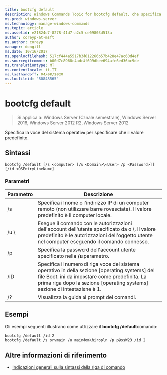 ```yaml
---
title: bootcfg default
description: Windows Commands Topic for bootcfg default, che specifica la voce del sistema operativo da designare come impostazione predefinita.
ms.prod: windows-server
ms.technology: manage-windows-commands
ms.topic: article
ms.assetid: e21824d7-8278-41d7-a2c5-ce09803d513a
author: coreyp-at-msft
ms.author: coreyp
manager: dongill
ms.date: 10/16/2017
ms.openlocfilehash: 517cf444a5517b3d612266b57b428e47ac60d4ef
ms.sourcegitcommit: b00d7c8968c4adc8f699dbee694afe6ed36bc9de
ms.translationtype: MT
ms.contentlocale: it-IT
ms.lasthandoff: 04/08/2020
ms.locfileid: "80848565"
---
```

# <a name="bootcfg-default"></a>bootcfg default

>Si applica a: Windows Server (Canale semestrale), Windows Server 2016, Windows Server 2012 R2, Windows Server 2012

Specifica la voce del sistema operativo per specificare che il valore predefinito.

## <a name="syntax"></a>Sintassi
```
bootcfg /default [/s <computer> [/u <Domain>\<User> /p <Password>]] [/id <OSEntryLineNum>]
```
### <a name="parameters"></a>Parametri

|      Parametro       |                                                                                             Descrizione                                                                                              |
|----------------------|------------------------------------------------------------------------------------------------------------------------------------------------------------------------------------------------------|
|    /s <computer>     |                                          Specifica il nome o l'indirizzo IP di un computer remoto (non utilizzare barre rovesciate). Il valore predefinito è il computer locale.                                          |
| /u <Domain>\\<User>  | Esegue il comando con le autorizzazioni dell'account dell'utente specificato da <User> o <Domain>\\<User>. Il valore predefinito è le autorizzazioni dell'oggetto utente nel computer eseguendo il comando connesso. |
|    /p <Password>     |                                                        Specifica la password dell'account utente specificato nella **/u** parametro.                                                         |
| <OSEntryLineNum>/ID | Specifica il numero di riga voce del sistema operativo in della sezione [operating systems] del file Boot. ini da impostare come predefinita. La prima riga dopo la sezione [operating systems] sezione di intestazione è 1.  |
|          /?          |                                                                                 Visualizza la guida al prompt dei comandi.                                                                                 |

## <a name="examples"></a><a name=BKMK_examples></a>Esempi
Gli esempi seguenti illustrano come utilizzare il **bootcfg /default**comando:
```
bootcfg /default /id 2
bootcfg /default /s srvmain /u maindom\hiropln /p p@ssW23 /id 2
```
## <a name="additional-references"></a>Altre informazioni di riferimento
- [Indicazioni generali sulla sintassi della riga di comando](command-line-syntax-key.md)
